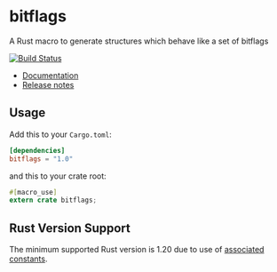bitflags
========

A Rust macro to generate structures which behave like a set of bitflags

[![Build Status](https://travis-ci.org/rust-lang-nursery/bitflags.svg?branch=master)](https://travis-ci.org/rust-lang-nursery/bitflags)

- [Documentation](https://docs.rs/bitflags)
- [Release notes](https://github.com/rust-lang-nursery/bitflags/releases)

## Usage

Add this to your `Cargo.toml`:

```toml
[dependencies]
bitflags = "1.0"
```

and this to your crate root:

```rust
#[macro_use]
extern crate bitflags;
```

## Rust Version Support

The minimum supported Rust version is 1.20 due to use of [associated constants](https://doc.rust-lang.org/nightly/reference/items/traits.html#associated-constants).
